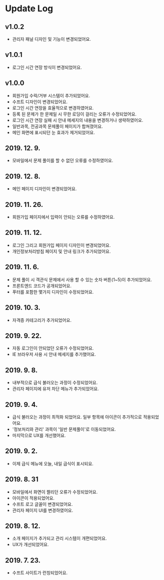 # Update Log

## v1.0.2
- 관리자 패널 디자인 및 기능이 변경되었어요.

## v1.0.1
- 로그인 시간 연장 방식이 변경되었어요.

## v1.0.0
- 회원가입 수락/거부 시스템이 추가되었어요.
- 수프트 디자인이 변경되었어요.
- 로그인 시간 연장을 효율적으로 변경하였어요.
- 등록 된 문제가 한 문제일 시 무한 로딩이 걸리는 오류가 수정되었어요.
- 로그인 시간 연장 실패 시 안내 메세지의 내용을 변경하거나 생략하였어요.
- 일반과목, 전공과목 문제풀이 페이지가 합쳐졌어요.
- 메인 화면에 표시되던 눈 효과가 제거되었어요.

## 2019. 12. 9.
- 모바일에서 문제 풀이를 할 수 없던 오류를 수정하였어요.

## 2019. 12. 8.
- 메인 페이지 디자인이 변경되었어요.

## 2019. 11. 26.
- 회원가입 페이지에서 입력이 안되는 오류를 수정하였어요.

## 2019. 11. 12.
- 로그인 그리고 회원가입 페이지 디자인이 변경되었어요.
- 개인정보처리방침 페이지 및 안내 링크가 추가되었어요.

## 2019. 11. 6.
- 문제 풀이 시 객관식 문제에서 사용 할 수 있는 숫자 버튼(1~5)이 추가되었어요.
- 프론트엔드 코드가 공개되었어요.
- 푸터를 포함한 몇가지 디자인이 수정되었어요.

## 2019. 10. 3.
- 자격증 카테고리가 추가되었어요.

## 2019. 9. 22.
- 자동 로그인이 안되었던 오류가 수정되었어요.
- IE 브라우저 사용 시 안내 메세지를 추가했어요.

## 2019. 9. 8.
- 내부적으로 급식 불러오는 과정이 수정되었어요.
- 관리자 페이지에 유저 차단 메뉴가 추가되었어요.

## 2019. 9. 4.
- 급식 불러오는 과정이 최적화 되었어요. 일부 항목에 아이콘이 추가적으로 적용되었어요.
- '정보처리와 관리' 과목이 '일반 문제풀이'로 이동되었어요.
- 마지막으로 UX를 개선했어요.

## 2019. 9. 2.
- 이제 급식 메뉴에 오늘, 내일 급식이 표시되요.

## 2019. 8. 31
- 모바일에서 화면이 짤리던 오류가 수정되었어요.
- 아이콘이 적용되었어요.
- 수프트 로고 글꼴이 변경되었어요.
- 관리자 페이지 UI를 변경하였어요.

## 2019. 8. 12.
- 소개 페이지가 추가되고 관리 시스템이 개편되었어요.
- UX가 개선되었어요.

## 2019. 7. 23.
- 수프트 사이트가 런칭되었어요.